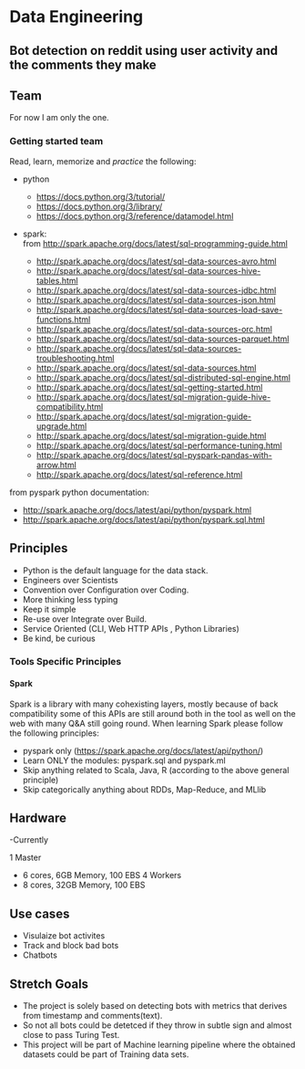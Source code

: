 # Data Engineering

## Bot detection on reddit using user activity and the comments they make

## Team

For now I am only the one.

 
### Getting started team
Read, learn, memorize and *practice* the following:
 - python
   - https://docs.python.org/3/tutorial/
   - https://docs.python.org/3/library/
   - https://docs.python.org/3/reference/datamodel.html
 
 
 - spark:  
 from http://spark.apache.org/docs/latest/sql-programming-guide.html
   - http://spark.apache.org/docs/latest/sql-data-sources-avro.html
   - http://spark.apache.org/docs/latest/sql-data-sources-hive-tables.html
   - http://spark.apache.org/docs/latest/sql-data-sources-jdbc.html
   - http://spark.apache.org/docs/latest/sql-data-sources-json.html
   - http://spark.apache.org/docs/latest/sql-data-sources-load-save-functions.html
   - http://spark.apache.org/docs/latest/sql-data-sources-orc.html
   - http://spark.apache.org/docs/latest/sql-data-sources-parquet.html
   - http://spark.apache.org/docs/latest/sql-data-sources-troubleshooting.html
   - http://spark.apache.org/docs/latest/sql-data-sources.html
   - http://spark.apache.org/docs/latest/sql-distributed-sql-engine.html
   - http://spark.apache.org/docs/latest/sql-getting-started.html
   - http://spark.apache.org/docs/latest/sql-migration-guide-hive-compatibility.html
   - http://spark.apache.org/docs/latest/sql-migration-guide-upgrade.html
   - http://spark.apache.org/docs/latest/sql-migration-guide.html
   - http://spark.apache.org/docs/latest/sql-performance-tuning.html
   - http://spark.apache.org/docs/latest/sql-pyspark-pandas-with-arrow.html
   - http://spark.apache.org/docs/latest/sql-reference.html

from pyspark python documentation:
   - http://spark.apache.org/docs/latest/api/python/pyspark.html
   - http://spark.apache.org/docs/latest/api/python/pyspark.sql.html

## Principles

 - Python is the default language for the data stack.
 - Engineers over Scientists
 - Convention over Configuration over Coding.
 - More thinking less typing
 - Keep it simple
 - Re-use over Integrate over Build.
 - Service Oriented (CLI, Web HTTP APIs , Python Libraries)
 - Be kind, be curious

### Tools Specific Principles
#### Spark
Spark is a library with many cohexisting layers, mostly because of back compatibility some of this APIs are still around both in the tool as well on the web with many Q&A still going round. When learning Spark please follow the following principles:

 - pyspark only (https://spark.apache.org/docs/latest/api/python/)
 - Learn ONLY the modules: pyspark.sql and pyspark.ml
 - Skip anything related to Scala, Java, R (according to the above general principle)
 - Skip categorically anything about RDDs, Map-Reduce, and MLlib
 
 
## Hardware

-Currently

1 Master
-	6 cores, 6GB Memory, 100 EBS
4 Workers
-	8 cores, 32GB Memory, 100 EBS


## Use cases

 -  Visulaize bot activites 
 -  Track and block bad bots
 -  Chatbots

## Stretch Goals
 
 -	The project is solely based on detecting bots with metrics that derives from timestamp and comments(text).
 -	So not all bots could be detetced if they throw in subtle sign and almost close to pass Turing Test.
 -	This project will be part of Machine learning pipeline where the obtained datasets could be part of Training data sets.